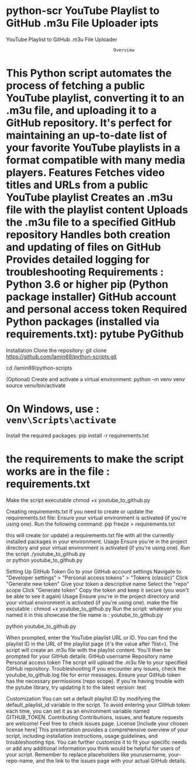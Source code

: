 # python-scr YouTube Playlist to GitHub .m3u File Uploader ipts

YouTube Playlist to GitHub .m3u File Uploader

                                             Overview
                                             
This Python script automates the process of fetching a public YouTube playlist, converting it to an .m3u file, and uploading it to a GitHub repository. It's perfect for maintaining an up-to-date list of your favorite YouTube playlists in a format compatible with many media players.
Features
Fetches video titles and URLs from a public YouTube playlist
Creates an .m3u file with the playlist content
Uploads the .m3u file to a specified GitHub repository
Handles both creation and updating of files on GitHub
Provides detailed logging for troubleshooting
Requirements :
Python 3.6 or higher
pip (Python package installer)
GitHub account and personal access token
Required Python packages (installed via requirements.txt):
pytube
PyGithub
==========================================================
Installation
Clone the repository:
git clone https://github.com/lamin69/python-scripts.git

cd /lamin69/python-scripts

(Optional) Create and activate a virtual environment:
python -m venv venv
source venv/bin/activate  

# On Windows, use :  `venv\Scripts\activate`

Install the required packages:
pip install -r requirements.txt  
# the requirements to make the script works are in the file : requirements.txt

Make the script executable 
chmod +x youtube_to_github.py

Creating requirements.txt
If you need to create or update the requirements.txt file:
Ensure your virtual environment is activated (if you're using one).
Run the following command:
pip freeze > requirements.txt

this will create (or update) a requirements.txt file with all the currently installed packages in your environment.
Usage
Ensure you're in the project directory and your virtual environment is activated (if you're using one).
Run the script
./youtube_to_github.py   
or
python youtube_to_github.py

Setting Up GitHub Token
Go to your GitHub account settings
Navigate to "Developer settings" > "Personal access tokens" > "Tokens (classic)"
Click "Generate new token"
Give your token a descriptive name
Select the "repo" scope
Click "Generate token"
Copy the token and keep it secure (you won't be able to see it again)
Usage
Ensure you're in the project directory and your virtual environment is activated (if you're using one).
make the file excutable : chmod +x youtube_to_github.py
Run the script:   whatever you named it in this showcase the file name is : youtube_to_github.py

python youtube_to_github.py

When prompted, enter the YouTube playlist URL or ID. You can find the playlist ID in the URL of the playlist page (it's the value after ?list=).
The script will create an .m3u file with the playlist content.
You'll then be prompted for your GitHub details:
GitHub username
Repository name
Personal access token
The script will upload the .m3u file to your specified GitHub repository.
Troubleshooting
If you encounter any issues, check the youtube_to_github.log file for error messages.
Ensure your GitHub token has the necessary permissions (repo scope).
If you're having trouble with the pytube library, try updating it to the latest version:
text

Customization
You can set a default playlist ID by modifying the default_playlist_id variable in the script.
To avoid entering your GitHub token each time, you can set it as an environment variable named GITHUB_TOKEN.
Contributing
Contributions, issues, and feature requests are welcome! Feel free to check issues page.
License
[Include your chosen license here] This presentation provides a comprehensive overview of your script, including installation instructions, usage guidelines, and troubleshooting tips. You can further customize it to fit your specific needs or add any additional information you think would be helpful for users of your script. Remember to replace placeholders like yourusername, your-repo-name, and the link to the issues page with your actual GitHub details.
